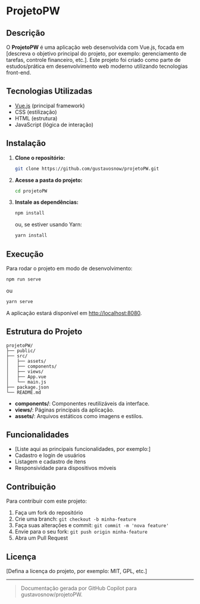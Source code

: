 # ProjetoPW

## Descrição

O **ProjetoPW** é uma aplicação web desenvolvida com Vue.js, focada em [descreva o objetivo principal do projeto, por exemplo: gerenciamento de tarefas, controle financeiro, etc.]. Este projeto foi criado como parte de estudos/prática em desenvolvimento web moderno utilizando tecnologias front-end.

## Tecnologias Utilizadas

- [Vue.js](https://vuejs.org/) (principal framework)
- CSS (estilização)
- HTML (estrutura)
- JavaScript (lógica de interação)

## Instalação

1. **Clone o repositório:**
   ```bash
   git clone https://github.com/gustavosnow/projetoPW.git
   ```

2. **Acesse a pasta do projeto:**
   ```bash
   cd projetoPW
   ```

3. **Instale as dependências:**
   ```bash
   npm install
   ```
   ou, se estiver usando Yarn:
   ```bash
   yarn install
   ```

## Execução

Para rodar o projeto em modo de desenvolvimento:

```bash
npm run serve
```
ou
```bash
yarn serve
```

A aplicação estará disponível em [http://localhost:8080](http://localhost:8080).

## Estrutura do Projeto

```
projetoPW/
├── public/
├── src/
│   ├── assets/
│   ├── components/
│   ├── views/
│   ├── App.vue
│   └── main.js
├── package.json
└── README.md
```

- **components/**: Componentes reutilizáveis da interface.
- **views/**: Páginas principais da aplicação.
- **assets/**: Arquivos estáticos como imagens e estilos.

## Funcionalidades

- [Liste aqui as principais funcionalidades, por exemplo:]
- Cadastro e login de usuários
- Listagem e cadastro de itens
- Responsividade para dispositivos móveis

## Contribuição

Para contribuir com este projeto:

1. Faça um fork do repositório
2. Crie uma branch: `git checkout -b minha-feature`
3. Faça suas alterações e commit: `git commit -m 'nova feature'`
4. Envie para o seu fork: `git push origin minha-feature`
5. Abra um Pull Request

## Licença

[Defina a licença do projeto, por exemplo: MIT, GPL, etc.]

---

> Documentação gerada por GitHub Copilot para gustavosnow/projetoPW.
